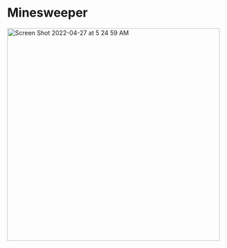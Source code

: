 <H1>Minesweeper</H1>
<img width="491" alt="Screen Shot 2022-04-27 at 5 24 59 AM" src="https://user-images.githubusercontent.com/78880989/165621213-cb5e08a9-6156-4a2a-9942-3f52171ce0e7.png">


